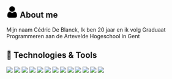 ## <img src="https://raw.githubusercontent.com/CedricDeBlanck/CedricDeBlanck/22478a74677759b65e660fd891123654dc605166/user.svg" width="30px" color="#2bbc8a"> About me
Mijn naam Cédric De Blanck, Ik ben 20 jaar en ik volg Graduaat Programmeren aan de Artevelde Hogeschool in Gent


## 🔧 Technologies & Tools

![](https://img.shields.io/badge/OS-Mac-informational?style=flat&logo=apple&logoColor=white&color=2bbc8a)
![](https://img.shields.io/badge/OS-Windows-informational?style=flat&logo=windows&logoColor=white&color=2bbc8a)
![](https://img.shields.io/badge/Editor-Visual%20studio%20code-informational?style=flat&logo=visual-studio-code&logoColor=white&color=2bbc8a)
![](https://img.shields.io/badge/Editor-Eclipse%20IDE-informational?style=flat&logo=eclipse-ide&logoColor=white&color=2bbc8a)
![](https://img.shields.io/badge/Code-html-informational?style=flat&logo=html5&logoColor=white&color=2bbc8a)
![](https://img.shields.io/badge/Code-CSS-informational?style=flat&logo=css3&logoColor=white&color=2bbc8a)
![](https://img.shields.io/badge/Code-JavaScript-informational?style=flat&logo=javascript&logoColor=white&color=2bbc8a)
![](https://img.shields.io/badge/Code-React-informational?style=flat&logo=react&logoColor=white&color=2bbc8a)
![](https://img.shields.io/badge/Code-graphql-informational?style=flat&logo=graphql&logoColor=white&color=2bbc8a)
![](https://img.shields.io/badge/Code-php-informational?style=flat&logo=php&logoColor=white&color=2bbc8a)
![](https://img.shields.io/badge/Code-java-informational?style=flat&logo=java&logoColor=white&color=2bbc8a)
![](https://img.shields.io/badge/Code-laravel-informational?style=flat&logo=laravel&logoColor=white&color=2bbc8a)
![](https://img.shields.io/badge/Code-vue-informational?style=flat&logo=vue&logoColor=white&color=2bbc8a)

